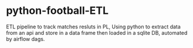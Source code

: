 # python-football-ETL

ETL pipeline to track matches resluts in PL,
Using python to extract data from an api and store in a data frame then loaded in a sqlite DB,
automated by airflow dags.

